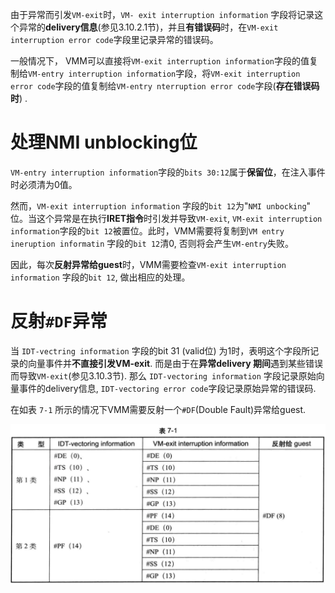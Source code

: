 

由于异常而引发`VM-exit`时，`VM- exit interruption information` 字段将记录这个异常的**delivery信息**(参见3.10.2.1节)，并且**有错误码**时，在`VM-exit interruption error code`字段里记录异常的错误码。

一般情况下， VMM可以直接将`VM-exit interruption information`字段的值复制给`VM-entry interruption information`字段，将`VM-exit interruption error code`字段的值复制给`VM-entry nterruption error code`字段(**存在错误码时**) .

# 处理NMI unblocking位

`VM-entry interruption information`字段的`bits 30:12`属于**保留位**，在注入事件时必须清为0值。

然而，`VM-exit interruption information` 字段的`bit 12`为"`NMI unbocking`" 位。当这个异常是在执行**IRET指令**时引发并导致`VM-exit`, `VM-exit interruption information`字段的`bit 12`被置位。此时，VMM需要将复制到`VM entry ineruption informatin` 字段的`bit 12`清0, 否则将会产生`VM-entry`失败。

因此，每次**反射异常给guest**时，VMM需要检查`VM-exit interruption information` 字段的`bit 12`, 做出相应的处理。

# 反射`#DF`异常

当 `IDT-vectring information` 字段的bit 31 (valid位) 为1时，表明这个字段所记录的向量事件并**不直接引发VM-exit**. 而是由于在**异常delivery 期间**遇到某些错误而导致`VM-exit`(参见3.10.3节). 那么 `IDT-vectoring information` 字段记录原始向量事件的delivery信息, `IDT-vectoring error code`字段记录原始异常的错误码.

在如表 `7-1` 所示的情况下VMM需要反射一个`#DF`(Double Fault)异常给guest.

![2020-08-02-20-57-33.png](./images/2020-08-02-20-57-33.png)

